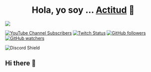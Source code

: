 <div align="center">
<h1 align="center">Hola, yo soy ... <a href="https://actitud.eu">Actitud</a> 👋</h1>
</div>
<img src="https://i.imgur.com/93qCIsb.png">

[![YouTube Channel Subscribers](https://img.shields.io/youtube/channel/subscribers/UCIjEgHA1vatSR2K4rfcdNRg?style=social)](https://youtube.com/aristidevs?sub_confirmation=1)
[![Twitch Status](https://img.shields.io/twitch/status/aristidevs?style=social)](https://www.twitch.tv/aristidevs)
[![GitHub followers](https://img.shields.io/github/followers/jujon?style=social)](https://github.com/jujon)
[![GitHub watchers](https://img.shields.io/github/watchers/jujon/bbdd?style=social)]([https://github.com/jujon])

![Discord Shield](https://discordapp.com/api/guilds/807719549075980308/widget.png?style=shield)
## Hi there 👋

<!--
**jujon/jujon** is a ✨ _special_ ✨ repository because its `README.md` (this file) appears on your GitHub profile.

Here are some ideas to get you started:

- 🔭 I’m currently working on ...
- 🌱 I’m currently learning ...
- 👯 I’m looking to collaborate on ...
- 🤔 I’m looking for help with ...
- 💬 Ask me about ...
- 📫 How to reach me: ...
- 😄 Pronouns: ...
- ⚡ Fun fact: ...
-->
